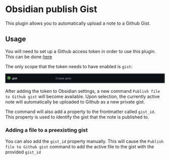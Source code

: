 # Obsidian publish Gist

This plugin allows you to automatically upload a note to a Github Gist.

## Usage

You will need to set up a Github access token in order to use this plugin. This can be done [here](https://github.com/settings/tokens/new)

The only scope that the token needs to have enabled is `gist`:

![The row in the token settings that needs to be enabled](./images/gist-row.png)

After adding the token to Obsidian settings, a new command `Publish file to Github gist` will become available. Upon selection, the currently active note will automatically be uploaded to Github as a new private gist.

The command will also add a property to the frontmatter called `gist_id`. This property is used to identify the gist that the note is published to.

### Adding a file to a preexisting gist

You can also add the `gist_id` property manually. This will cause the `Publish file to Github gist` command to add the active file to the gist with the provided `gist_id`
